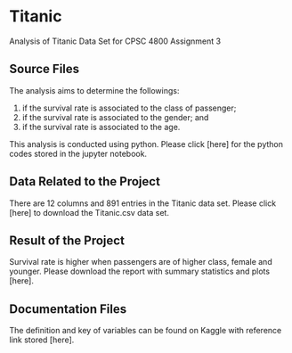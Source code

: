 # Titanic
Analysis of Titanic Data Set for CPSC 4800 Assignment 3

## Source Files
The analysis aims to determine the followings:
1) if the survival rate is associated to the class of passenger;
2) if the survival rate is associated to the gender; and
3) if the survival rate is associated to the age.

This analysis is conducted using python. Please click [here] for the python codes stored in the jupyter notebook.


## Data Related to the Project
There are 12 columns and 891 entries in the Titanic data set. Please click [here] to download the Titanic.csv data set.

## Result of the Project
Survival rate is higher when passengers are of higher class, female and younger.
Please download the report with summary statistics and plots [here].


## Documentation Files
The definition and key of variables can be found on Kaggle with reference link stored [here].

